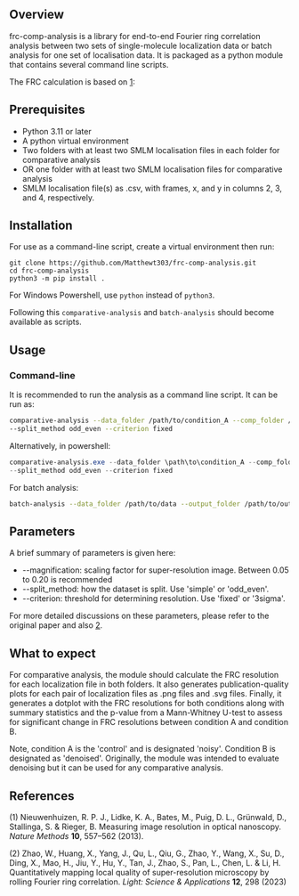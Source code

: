 ## Overview

frc-comp-analysis is a library for end-to-end Fourier ring correlation analysis
between two sets of single-molecule localization data or batch analysis for one set of localisation data. It is packaged as a python module that contains several command line scripts. 

The FRC calculation is based on [1](https://www.nature.com/articles/nmeth.2448):

## Prerequisites

- Python 3.11 or later
- A python virtual environment
- Two folders with at least two SMLM localisation files in each folder for
comparative analysis
- OR one folder with at least two SMLM localisation files for comparative analysis
- SMLM localisation file(s) as .csv, with frames, x, and y in columns 2, 3, and 4, respectively.

## Installation

For use as a command-line script, create a virtual environment then run:
```shell
git clone https://github.com/Matthewt303/frc-comp-analysis.git
cd frc-comp-analysis
python3 -m pip install .
```
For Windows Powershell, use ```python``` instead of ```python3```.

Following this ```comparative-analysis``` and ```batch-analysis``` should become available as scripts.

## Usage

### Command-line

It is recommended to run the analysis as a command line script. It can be run as:

```bash
comparative-analysis --data_folder /path/to/condition_A --comp_folder /path/to/condition_B --output_folder /path/to/output --magnification 0.1 
--split_method odd_even --criterion fixed
```

Alternatively, in powershell:

```powershell
comparative-analysis.exe --data_folder \path\to\condition_A --comp_folder \path\to\condition_B --output_folder \path\to\output --magnification 0.1 
--split_method odd_even --criterion fixed
```

For batch analysis:

```bash
batch-analysis --data_folder /path/to/data --output_folder /path/to/output --magnification 0.1 --split_method odd_even --criterion fixed
```

## Parameters

A brief summary of parameters is given here:

- --magnification: scaling factor for super-resolution image. Between 0.05 to 0.20 is recommended
- --split_method: how the dataset is split. Use 'simple' or 'odd_even'.
- --criterion: threshold for determining resolution. Use 'fixed' or '3sigma'.

For more detailed discussions on these parameters, please refer to the original paper and also [2](https://www.nature.com/articles/s41377-023-01321-0).

## What to expect
For comparative analysis, the module should calculate the FRC resolution for each
localization file in both folders. It also generates publication-quality plots for
each pair of localization files as .png files and .svg files. Finally, it generates 
a dotplot with the FRC resolutions for both conditions along with summary statistics and the p-value from a Mann-Whitney U-test to assess for significant change in FRC resolutions between condition A and condition B.

Note, condition A is the 'control' and is designated 'noisy'. Condition B is designated
as 'denoised'. Originally, the module was intended to evaluate denoising but it can be used for any comparative analysis.

## References

(1) Nieuwenhuizen, R. P. J., Lidke, K. A., Bates, M., Puig, D. L., Grünwald, D.,
Stallinga, S. & Rieger, B. Measuring image resolution in optical nanoscopy. *Nature
Methods* **10**, 557–562 (2013).

(2) Zhao, W., Huang, X., Yang, J., Qu, L., Qiu, G., Zhao, Y., Wang, X., Su, D.,
Ding, X., Mao, H., Jiu, Y., Hu, Y., Tan, J., Zhao, S., Pan, L., Chen, L. & Li,
H. Quantitatively mapping local quality of super-resolution microscopy by rolling
Fourier ring correlation. *Light: Science & Applications* **12**, 298 (2023)
